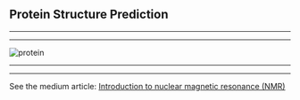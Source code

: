 ## Protein Structure Prediction

--------------------------------------------------------------------

--------------------------------------------------------------------

![protein](https://github.com/LoqmanSamani/protein_structure_analysis/blob/systembiology/images/pro.jpg)

--------------------------------------------------------------------

--------------------------------------------------------------------

See the medium article: [Introduction to nuclear magnetic resonance (NMR)](https://medium.com/@samaniloqman91/introduction-to-nuclear-magnetic-resonance-nmr-997960e21048)





